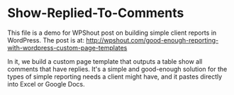 # Show-Replied-To-Comments
This file is a demo for WPShout post on building simple client reports in WordPress. The post is at: http://wpshout.com/good-enough-reporting-with-wordpress-custom-page-templates

In it, we build a custom page template that outputs a table show all comments that have replies. It's a simple and good-enough solution for the types of simple reporting needs a client might have, and it pastes directly into Excel or Google Docs.

